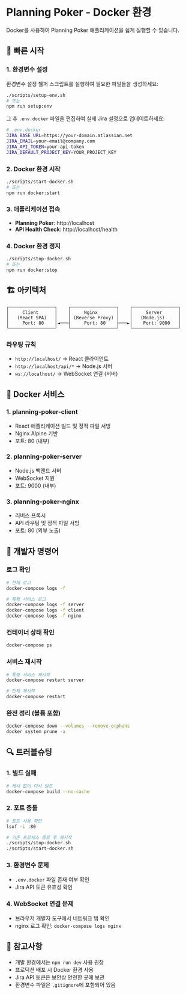 # Planning Poker - Docker 환경

Docker를 사용하여 Planning Poker 애플리케이션을 쉽게 실행할 수 있습니다.

## 🚀 빠른 시작

### 1. 환경변수 설정
환경변수 설정 헬퍼 스크립트를 실행하여 필요한 파일들을 생성하세요:

```bash
./scripts/setup-env.sh
# 또는
npm run setup:env
```

그 후 `.env.docker` 파일을 편집하여 실제 Jira 설정으로 업데이트하세요:

```bash
# .env.docker
JIRA_BASE_URL=https://your-domain.atlassian.net
JIRA_EMAIL=your-email@company.com
JIRA_API_TOKEN=your-api-token
JIRA_DEFAULT_PROJECT_KEY=YOUR_PROJECT_KEY
```

### 2. Docker 환경 시작
```bash
./scripts/start-docker.sh
# 또는
npm run docker:start
```

### 3. 애플리케이션 접속
- **Planning Poker**: http://localhost
- **API Health Check**: http://localhost/health

### 4. Docker 환경 정지
```bash
./scripts/stop-docker.sh
# 또는
npm run docker:stop
```

## 🏗️ 아키텍처

```
┌─────────────────┐    ┌─────────────────┐    ┌─────────────────┐
│     Client      │    │     Nginx       │    │     Server      │
│   (React SPA)   │    │ (Reverse Proxy) │    │   (Node.js)     │
│     Port: 80    │◄───┤     Port: 80    ├───►│    Port: 9000   │
└─────────────────┘    └─────────────────┘    └─────────────────┘
```

### 라우팅 규칙
- `http://localhost/` → React 클라이언트
- `http://localhost/api/*` → Node.js 서버
- `ws://localhost/` → WebSocket 연결 (서버)

## 🐳 Docker 서비스

### 1. **planning-poker-client**
- React 애플리케이션 빌드 및 정적 파일 서빙
- Nginx Alpine 기반
- 포트: 80 (내부)

### 2. **planning-poker-server**  
- Node.js 백엔드 서버
- WebSocket 지원
- 포트: 9000 (내부)

### 3. **planning-poker-nginx**
- 리버스 프록시
- API 라우팅 및 정적 파일 서빙
- 포트: 80 (외부 노출)

## 🔧 개발자 명령어

### 로그 확인
```bash
# 전체 로그
docker-compose logs -f

# 특정 서비스 로그
docker-compose logs -f server
docker-compose logs -f client
docker-compose logs -f nginx
```

### 컨테이너 상태 확인
```bash
docker-compose ps
```

### 서비스 재시작
```bash
# 특정 서비스 재시작
docker-compose restart server

# 전체 재시작
docker-compose restart
```

### 완전 정리 (볼륨 포함)
```bash
docker-compose down --volumes --remove-orphans
docker system prune -a
```

## 🔍 트러블슈팅

### 1. 빌드 실패
```bash
# 캐시 없이 다시 빌드
docker-compose build --no-cache
```

### 2. 포트 충돌
```bash
# 포트 사용 확인
lsof -i :80

# 기존 프로세스 종료 후 재시작
./scripts/stop-docker.sh
./scripts/start-docker.sh
```

### 3. 환경변수 문제
- `.env.docker` 파일 존재 여부 확인
- Jira API 토큰 유효성 확인

### 4. WebSocket 연결 문제
- 브라우저 개발자 도구에서 네트워크 탭 확인
- nginx 로그 확인: `docker-compose logs nginx`

## 📝 참고사항

- 개발 환경에서는 `npm run dev` 사용 권장
- 프로덕션 배포 시 Docker 환경 사용
- Jira API 토큰은 보안상 안전한 곳에 보관
- 환경변수 파일은 `.gitignore`에 포함되어 있음